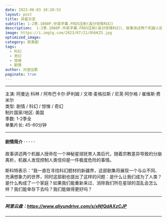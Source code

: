 ```yaml
---
date: 2023-06-03 10:28:53
layout: post
title: 异星灾变
subtitle: 1-2季.1080P.中英字幕.FRDS压制(高分惊悚科幻)
description:  1-2季.1080P.中英字幕.FRDS压制(高分惊悚科幻)，故事讲述两个机器人授命在一个神秘星球抚育人类后代，随着宗教差异导致的分崩离析，机器人发现控制人类信仰是一件极度危险的事情....
image: https://i.imgtg.com/2023/07/21/OhbKZS.jpg
optimized_image: 
category: 欧美剧
tags:
  - 科幻
  - 奇幻
  - 惊悚
  - 剧情
author: 对酒当歌
paginate: true
---
```



---

主演: 阿曼达·科林 / 阿布巴卡尔·萨利姆 / 文塔·麦格拉斯 / 尼芙·阿尔格 / 崔维斯·费米尔  
类型: 剧情 / 科幻 / 惊悚 / 奇幻  
制片国家/地区: 美国  
季数: 1-2季全  
单集片长: 45-60分钟  

---

#### 剧情简介 · · · · ·

故事讲述两个机器人授命在一个神秘星球抚育人类后代，随着宗教差异导致的分崩离析，机器人发现控制人类信仰是一件极度危险的事情。

斯科特表示：“我一直在寻找科幻题材的新疆界，这部剧集将展现一个与众不同、充满想象力的世界，同时这部剧也提出了这样的问题：是什么让我们成为了人类？是什么构成了一个家庭？如果我们能重新来过、消除我们所在星球的混乱会怎么样？我们能幸存下去吗？我们能做得更好吗？

---

##### 阿里云盘：<https://www.aliyundrive.com/s/xNfQdAXzCJP>

---

